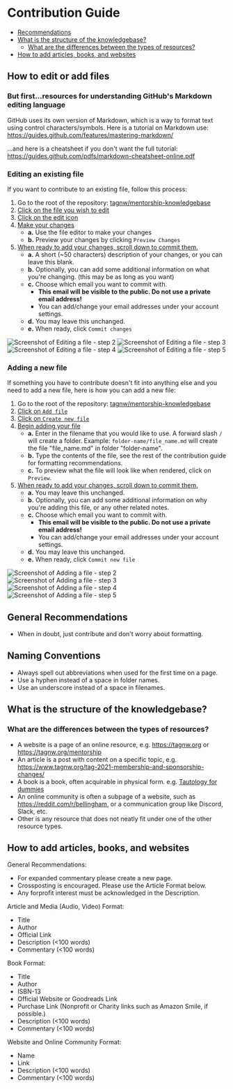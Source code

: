 # Contribution Guide

* [Recommendations](#recommendations)
* [What is the structure of the knowledgebase?](#what-is-the-structure-of-the-knowledgebase)
   * [What are the differences between the types of resources?](#what-are-the-differences-between-the-types-of-resources)
* [How to add articles, books, and websites](#how-to-add-articles-books-and-websites)


## How to edit or add files

### But first...resources for understanding GitHub's Markdown editing language
GitHub uses its own version of Markdown, which is a way to format text using control characters/symbols.
Here is a tutorial on Markdown use:  https://guides.github.com/features/mastering-markdown/

...and here is a cheatsheet if you don't want the full tutorial:  https://guides.github.com/pdfs/markdown-cheatsheet-online.pdf

### Editing an existing file

If you want to contribute to an existing file, follow this process:

1. Go to the root of the repository: [tagnw/mentorship-knowledgebase](https://github.com/tagnw/mentorship-knowledgebase)
1. [Click on the file you wish to edit](#edit-file-step-2)
1. [Click on the edit icon](#edit-file-step-3)
1. [Make your changes](#edit-file-step-4)
   * **a.** Use the file editor to make your changes
   * **b.** Preview your changes by clicking `Preview Changes`
1. [When ready to add your changes, scroll down to commit them.](#edit-file-step-5)
   * **a.** A short (~50 characters) description of your changes, or you can leave this blank.
   * **b.** Optionally, you can add some additional information on what you're changing. (this may be as long as you want)
   * **c.** Choose which email you want to commit with.
      * **This email will be visible to the public. Do not use a private email address!**
      * You can add/change your email addresses under your account settings.
   * **d.** You may leave this unchanged.
   * **e.** When ready, click `Commit changes`

<img id='edit-file-step-2' src='assets/images/edit-file-step-2.png' alt='Screenshot of Editing a file - step 2'>
<img id='edit-file-step-3' src='assets/images/edit-file-step-3.png' alt='Screenshot of Editing a file - step 3'>
<img id='edit-file-step-4' src='assets/images/edit-file-step-4.png' alt='Screenshot of Editing a file - step 4'>
<img id='edit-file-step-5' src='assets/images/edit-file-step-5.png' alt='Screenshot of Editing a file - step 5'>

### Adding a new file

If something you have to contribute doesn't fit into anything else and you need
to add a new file, here is how you can add a new file:

1. Go to the root of the repository: [tagnw/mentorship-knowledgebase](https://github.com/tagnw/mentorship-knowledgebase)
1. [Click on `Add file`](#add-file-step-2)
1. [Click on `Create new file`](#add-file-step-3)
1. [Begin adding your file](#add-file-step-4)
   * **a.** Enter in the filename that you would like to use. A forward slash `/` will create a folder. Example: `folder-name/file_name.md` will create the file "file_name.md" in folder "folder-name".
   * **b.** Type the contents of the file, see the rest of the contribution guide for formatting recommendations.
   * **c.** To preview what the file will look like when rendered, click on `Preview`.
1. [When ready to add your changes, scroll down to commit them.](#add-file-step-5)
   * **a.** You may leave this unchanged.
   * **b.** Optionally, you can add some additional information on why you're adding this file, or any other related notes.
   * **c.** Choose which email you want to commit with.
      * **This email will be visible to the public. Do not use a private email address!**
      * You can add/change your email addresses under your account settings.
   * **d.** You may leave this unchanged.
   * **e.** When ready, click `Commit new file`

<img id='add-file-step-2' src='assets/images/add-file-step-2.png' alt='Screenshot of Adding a file - step 2'>
<img id='add-file-step-3' src='assets/images/add-file-step-3.png' alt='Screenshot of Adding a file - step 3'>
<img id='add-file-step-4' src='assets/images/add-file-step-4.png' alt='Screenshot of Adding a file - step 4'>
<img id='add-file-step-5' src='assets/images/add-file-step-5.png' alt='Screenshot of Adding a file - step 5'>

## General Recommendations

* When in doubt, just contribute and don't worry about formatting.

## Naming Conventions

* Always spell out abbreviations when used for the first time on a page.
* Use a hyphen instead of a space in folder names.
* Use an underscore instead of a space in filenames.

## What is the structure of the knowledgebase?

### What are the differences between the types of resources?

* A website is a page of an online resource, e.g. https://tagnw.org or https://tagnw.org/mentorship
* An article is a post with content on a specific topic, e.g. https://www.tagnw.org/tag-2021-membership-and-sponsorship-changes/
* A book is a book, often acquirable in physical form. e.g. [Tautology for dummies](https://youtu.be/izGwDsrQ1eQ)
* An online community is often a subpage of a website, such as https://reddit.com/r/bellingham, or a communication group like Discord, Slack, etc.
* Other is any resource that does not neatly fit under one of the other resource types.

## How to add articles, books, and websites

General Recommendations:
* For expanded commentary please create a new page.
* Crossposting is encouraged. Please use the Article Format below.
* Any forprofit interest must be acknowledged in the Description.

Article and Media (Audio, Video) Format:
* Title
* Author
* Official Link
* Description (<100 words)
* Commentary (<100 words)

Book Format:
* Title
* Author
* ISBN-13
* Official Website or Goodreads Link
* Purchase Link (Nonprofit or Charity links such as Amazon Smile, if possible.)
* Description (<100 words)
* Commentary (<100 words)

Website and Online Community Format:
* Name
* Link
* Description (<100 words)
* Commentary (<100 words)
